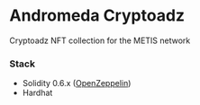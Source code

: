 # Andromeda Cryptoadz
Cryptoadz NFT collection for the METIS network

### Stack
* Solidity 0.6.x ([OpenZeppelin](https://docs.openzeppelin.com/contracts/4.x/))
* Hardhat
